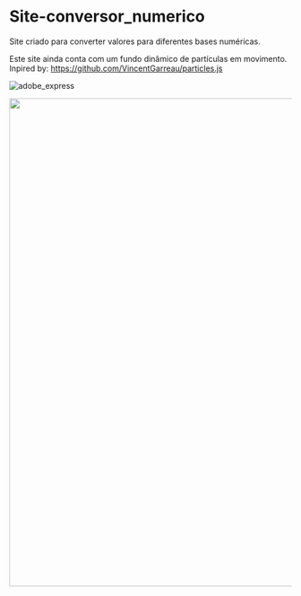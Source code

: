 # Site-conversor_numerico
Site criado para converter valores para diferentes bases numéricas.

Este site ainda conta com um fundo dinâmico de partículas em movimento. <br>
Inpired by: https://github.com/VincentGarreau/particles.js

![adobe_express](https://user-images.githubusercontent.com/123118063/222994559-311c3ce0-8c18-48fd-aeaa-afdfd24c5a2a.png)

<img src="https://user-images.githubusercontent.com/123118063/214734695-145740d6-2fee-4852-a82f-8d1e4d73a60a.jpg" height="870" widht="870"/>
